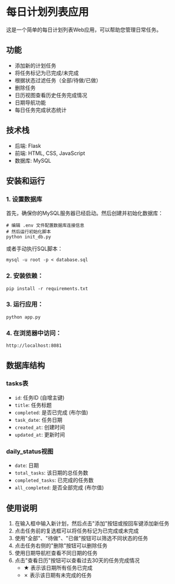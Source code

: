 # 每日计划列表应用

这是一个简单的每日计划列表Web应用，可以帮助您管理日常任务。

## 功能

- 添加新的计划任务
- 将任务标记为已完成/未完成
- 根据状态过滤任务（全部/待做/已做）
- 删除任务
- 日历视图查看历史任务完成情况
- 日期导航功能
- 每日任务完成状态统计

## 技术栈

- 后端: Flask
- 前端: HTML, CSS, JavaScript
- 数据库: MySQL

## 安装和运行

### 1. 设置数据库

首先，确保你的MySQL服务器已经启动。然后创建并初始化数据库：

```
# 编辑 .env 文件配置数据库连接信息
# 然后运行初始化脚本
python init_db.py
```

或者手动执行SQL脚本：

```
mysql -u root -p < database.sql
```

### 2. 安装依赖：

```
pip install -r requirements.txt
```

### 3. 运行应用：

```
python app.py
```

### 4. 在浏览器中访问：

```
http://localhost:8081
```

## 数据库结构

### tasks表

- `id`: 任务ID (自增主键)
- `title`: 任务标题
- `completed`: 是否已完成 (布尔值)
- `task_date`: 任务日期
- `created_at`: 创建时间
- `updated_at`: 更新时间

### daily_status视图

- `date`: 日期
- `total_tasks`: 该日期的总任务数
- `completed_tasks`: 已完成的任务数
- `all_completed`: 是否全部完成 (布尔值)

## 使用说明

1. 在输入框中输入新计划，然后点击"添加"按钮或按回车键添加新任务
2. 点击任务前的复选框可以将任务标记为已完成或未完成
3. 使用"全部"、"待做"、"已做"按钮可以筛选不同状态的任务
4. 点击任务右侧的"删除"按钮可以删除任务
5. 使用日期导航栏查看不同日期的任务
6. 点击"查看日历"按钮可以查看过去30天的任务完成情况
   - ★ 表示该日期所有任务已完成
   - ✗ 表示该日期有未完成的任务